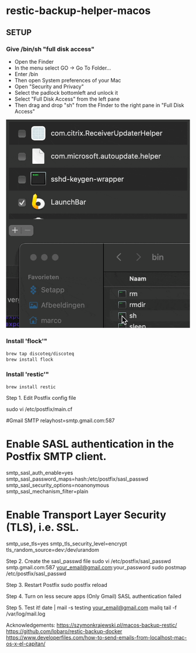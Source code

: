 # restic-backup-helper-macos

## SETUP

### Give /bin/sh "full disk access"

* Open the Finder
* In the menu select GO -> Go To Folder...
* Enter /bin
* Then open System preferences of your Mac
* Open "Security and Privacy"
* Select the padlock bottomleft and unlock it
* Select "Full Disk Access" from the left pane
* Then drag and drop "sh" from the FInder to the right pane in "Full Disk Access"

![Drag And Drop /bin/sh](https://github.com/marc0janssen/restic-backup-helper-macos/blob/main/media/full_disk_access_sh.gif?raw=true "Drag And Drop /bin/sh")

### Install 'flock'"

```shell
brew tap discoteq/discoteq
brew install flock
```

### Install 'restic'"

``` shell
brew install restic
```


Step 1. Edit Postfix config file

sudo vi /etc/postfix/main.cf

#Gmail SMTP
relayhost=smtp.gmail.com:587
# Enable SASL authentication in the Postfix SMTP client.
smtp_sasl_auth_enable=yes
smtp_sasl_password_maps=hash:/etc/postfix/sasl_passwd
smtp_sasl_security_options=noanonymous
smtp_sasl_mechanism_filter=plain
# Enable Transport Layer Security (TLS), i.e. SSL.
smtp_use_tls=yes
smtp_tls_security_level=encrypt
tls_random_source=dev:/dev/urandom

Step 2. Create the sasl_passwd file
sudo vi /etc/postfix/sasl_passwd
smtp.gmail.com:587 your_email@gmail.com:your_password
sudo postmap /etc/postfix/sasl_passwd

Step 3. Restart Postfix
sudo postfix reload

Step 4. Turn on less secure apps (Only Gmail)
SASL authentication failed

Step 5. Test it!
date | mail -s testing your_email@gmail.com
mailq
tail -f /var/log/mail.log


Acknowledgements:
https://szymonkrajewski.pl/macos-backup-restic/
https://github.com/lobaro/restic-backup-docker
https://www.developerfiles.com/how-to-send-emails-from-localhost-mac-os-x-el-capitan/
